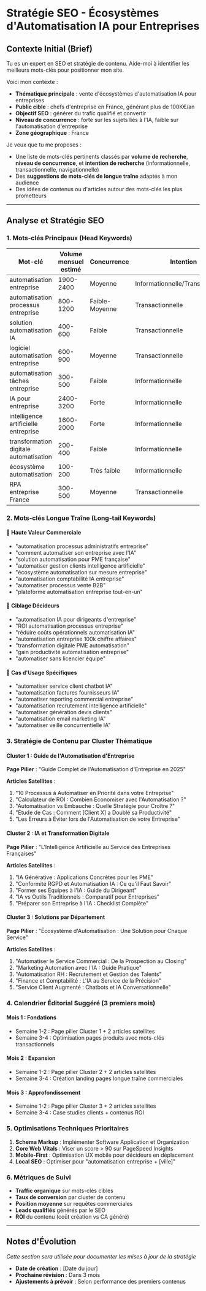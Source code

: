 # Stratégie SEO - Écosystèmes d'Automatisation IA pour Entreprises

## Contexte Initial (Brief)

Tu es un expert en SEO et stratégie de contenu. Aide-moi à identifier les meilleurs mots-clés pour positionner mon site.

Voici mon contexte :
* **Thématique principale** : vente d'écosystèmes d'automatisation IA pour entreprises
* **Public cible** : chefs d'entreprise en France, générant plus de 100K€/an
* **Objectif SEO** : générer du trafic qualifié et convertir
* **Niveau de concurrence** : forte sur les sujets liés à l'IA, faible sur l'automatisation d'entreprise
* **Zone géographique** : France

Je veux que tu me proposes :
* Une liste de mots-clés pertinents classés par **volume de recherche**, **niveau de concurrence**, et **intention de recherche** (informationnelle, transactionnelle, navigationnelle)
* Des **suggestions de mots-clés de longue traîne** adaptés à mon audience
* Des idées de contenus ou d'articles autour des mots-clés les plus prometteurs

---

## Analyse et Stratégie SEO

### 1. Mots-clés Principaux (Head Keywords)

| Mot-clé | Volume mensuel estimé | Concurrence | Intention | Priorité |
|---------|---------------------|-------------|-----------|----------|
| automatisation entreprise | 1900-2400 | Moyenne | Informationnelle/Transactionnelle | ⭐⭐⭐⭐⭐ |
| automatisation processus entreprise | 800-1200 | Faible-Moyenne | Transactionnelle | ⭐⭐⭐⭐⭐ |
| solution automatisation IA | 400-600 | Faible | Transactionnelle | ⭐⭐⭐⭐⭐ |
| logiciel automatisation entreprise | 600-900 | Moyenne | Transactionnelle | ⭐⭐⭐⭐ |
| automatisation tâches entreprise | 300-500 | Faible | Informationnelle | ⭐⭐⭐⭐ |
| IA pour entreprise | 2400-3200 | Forte | Informationnelle | ⭐⭐⭐ |
| intelligence artificielle entreprise | 1600-2000 | Forte | Informationnelle | ⭐⭐⭐ |
| transformation digitale automatisation | 200-400 | Faible | Informationnelle | ⭐⭐⭐⭐ |
| écosystème automatisation | 100-200 | Très faible | Informationnelle | ⭐⭐⭐⭐⭐ |
| RPA entreprise France | 300-500 | Moyenne | Transactionnelle | ⭐⭐⭐⭐ |

### 2. Mots-clés Longue Traîne (Long-tail Keywords)

#### 🎯 Haute Valeur Commerciale
- "automatisation processus administratifs entreprise"
- "comment automatiser son entreprise avec l'IA"
- "solution automatisation pour PME française"
- "automatiser gestion clients intelligence artificielle"
- "écosystème automatisation sur mesure entreprise"
- "automatisation comptabilité IA entreprise"
- "automatiser processus vente B2B"
- "plateforme automatisation entreprise tout-en-un"

#### 💼 Ciblage Décideurs
- "automatisation IA pour dirigeants d'entreprise"
- "ROI automatisation processus entreprise"
- "réduire coûts opérationnels automatisation IA"
- "automatisation entreprise 100k chiffre affaires"
- "transformation digitale PME automatisation"
- "gain productivité automatisation entreprise"
- "automatiser sans licencier équipe"

#### 🔧 Cas d'Usage Spécifiques
- "automatiser service client chatbot IA"
- "automatisation factures fournisseurs IA"
- "automatiser reporting commercial entreprise"
- "automatisation recrutement intelligence artificielle"
- "automatiser génération devis clients"
- "automatisation email marketing IA"
- "automatiser veille concurrentielle IA"

### 3. Stratégie de Contenu par Cluster Thématique

#### Cluster 1 : Guide de l'Automatisation d'Entreprise
**Page Pilier** : "Guide Complet de l'Automatisation d'Entreprise en 2025"

**Articles Satellites** :
1. "10 Processus à Automatiser en Priorité dans votre Entreprise"
2. "Calculateur de ROI : Combien Économiser avec l'Automatisation ?"
3. "Automatisation vs Embauche : Quelle Stratégie pour Croître ?"
4. "Étude de Cas : Comment [Client X] a Doublé sa Productivité"
5. "Les Erreurs à Éviter lors de l'Automatisation de votre Entreprise"

#### Cluster 2 : IA et Transformation Digitale
**Page Pilier** : "L'Intelligence Artificielle au Service des Entreprises Françaises"

**Articles Satellites** :
1. "IA Générative : Applications Concrètes pour les PME"
2. "Conformité RGPD et Automatisation IA : Ce qu'il Faut Savoir"
3. "Former ses Équipes à l'IA : Guide du Dirigeant"
4. "IA vs Outils Traditionnels : Comparatif pour Entreprises"
5. "Préparer son Entreprise à l'IA : Checklist Complète"

#### Cluster 3 : Solutions par Département
**Page Pilier** : "Écosystème d'Automatisation : Une Solution pour Chaque Service"

**Articles Satellites** :
1. "Automatiser le Service Commercial : De la Prospection au Closing"
2. "Marketing Automation avec l'IA : Guide Pratique"
3. "Automatisation RH : Recrutement et Gestion des Talents"
4. "Finance et Comptabilité : L'IA au Service de la Précision"
5. "Service Client Augmenté : Chatbots et IA Conversationnelle"

### 4. Calendrier Éditorial Suggéré (3 premiers mois)

#### Mois 1 : Fondations
- Semaine 1-2 : Page pilier Cluster 1 + 2 articles satellites
- Semaine 3-4 : Optimisation pages produits avec mots-clés transactionnels

#### Mois 2 : Expansion
- Semaine 1-2 : Page pilier Cluster 2 + 2 articles satellites
- Semaine 3-4 : Création landing pages longue traîne commerciales

#### Mois 3 : Approfondissement
- Semaine 1-2 : Page pilier Cluster 3 + 2 articles satellites
- Semaine 3-4 : Case studies clients + contenus ROI

### 5. Optimisations Techniques Prioritaires

1. **Schema Markup** : Implémenter Software Application et Organization
2. **Core Web Vitals** : Viser un score > 90 sur PageSpeed Insights
3. **Mobile-First** : Optimisation UX mobile pour décideurs en déplacement
4. **Local SEO** : Optimiser pour "automatisation entreprise + [ville]"

### 6. Métriques de Suivi

- **Traffic organique** sur mots-clés cibles
- **Taux de conversion** par cluster de contenu
- **Position moyenne** sur requêtes commerciales
- **Leads qualifiés** générés par le SEO
- **ROI** du contenu (coût création vs CA généré)

---

## Notes d'Évolution

_Cette section sera utilisée pour documenter les mises à jour de la stratégie_

- **Date de création** : [Date du jour]
- **Prochaine révision** : Dans 3 mois
- **Ajustements à prévoir** : Selon performance des premiers contenus